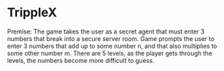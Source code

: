 # TrippleX
Premise: The game takes the user as a secret agent that must enter 3 numbers that break into a secure server room.
Game prompts the user to enter 3 numbers that add up to some number n, and that also  multiplies to some other number m.
There are 5 levels, as the player gets through the levels, the numbers become more difficult to guess.

